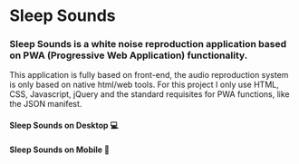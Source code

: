 # Sleep Sounds 

### Sleep Sounds is a white noise reproduction application based on PWA (Progressive Web Application) functionality.

This application is fully based on front-end, the audio reproduction system is only based on native html/web tools. For this project I only use HTML, CSS, Javascript, jQuery and the standard requisites for PWA functions, like the JSON manifest.



#### Sleep Sounds on Desktop :computer:



#### Sleep Sounds on Mobile 📱



